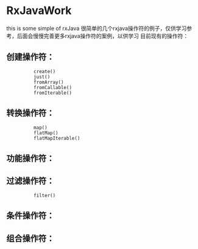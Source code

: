 RxJavaWork
======
this is some simple of rxJava
很简单的几个rxjava操作符的例子，仅供学习参考，后面会慢慢完善更多rxjava操作符的案例，以供学习
目前现有的操作符：

## 创建操作符：
              create()  
              just()          
              fromArray()
              fromCallable()                              
              fromIterable()  
## 转换操作符：
              map()
              flatMap()
              flatMapIterable()
## 功能操作符：  
## 过滤操作符：
              filter()  
## 条件操作符：  
## 组合操作符：

